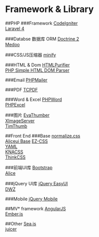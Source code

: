 Framework & Library
============

##PHP
###Framework
[CodeIgniter](http://codeigniter.org.cn/)	
[Laravel 4](http://laravel.com/)	

###Databse 数据库 ORM
[Doctrine 2](http://www.doctrine-project.org/)	
[Medoo](http://medoo.in/)	

###CSS/JS压缩器
[minify](https://code.google.com/p/minify/)	

###HTML & Dom
[HTMLPurifier](http://htmlpurifier.org/)	
[PHP Simple HTML DOM Parser](http://simplehtmldom.sourceforge.net/)	

###Email
[PHPMailer](https://github.com/PHPMailer/PHPMailer)	

###PDF
[TCPDF](http://www.tcpdf.org/)	

###Word & Excel
[PHPWord](https://github.com/PHPOffice/PHPWord)			
[PHPExcel](https://github.com/PHPOffice/PHPExcel)	

###图片
[EvaThumber](https://github.com/AlloVince/EvaThumber)	
[XImageServer](https://gitcafe.com/xiongchuan86/XImageServer)	
[TimThumb](http://www.binarymoon.co.uk/projects/timthumb/)	

##Front End 
###Base
[normalize.css](http://necolas.github.io/normalize.css/)	
[Aliceui Base](https://github.com/aliceui/base)	
[EZ-CSS](http://www.ez-css.org/)	
[YAML](http://www.yaml.de)	
[KNACSS](http://www.knacss.com/)	
[ThinkCSS](https://code.google.com/p/thinkcss/)	

###前端UI库
[Bootstrap](http://getbootstrap.com/)	
[Alice](http://aliceui.org/)	

###jQuery UI库
[jQuery EasyUI](http://www.jeasyui.com/)	
[DWZ](http://j-ui.com/)	

###Mobile
[jQuery Mobile](http://jquerymobile.com/)	

##MV* framework
[AngularJS](http://angularjs.org/)	
[Ember.js](http://emberjs.com/)	

##Other
[Sea.js](http://seajs.org/docs/)	
[juicer](http://juicer.name/) 
